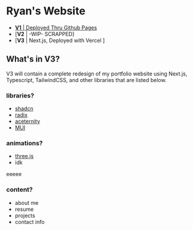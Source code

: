 # Ryan's Website
- [**V1** | Deployed Thru Github Pages](https://ryantren.github.io/portfolio-website/)
- [**V2** | -WIP- SCRAPPED]
- [**V3** | Next.js, Deployed with Vercel ] 

## What's in V3?
V3 will contain a complete redesign of my portfolio website using Next.js, Typescript, TailwindCSS, and other libraries that are listed below.

### libraries?
* [shadcn](https://ui.shadcn.com/docs/installation/astro)
* [radix](https://www.radix-ui.com/)
* [aceternity](https://ui.aceternity.com/components)
* [MUI](https://mui.com/material-ui/)

### animations?
* [three.js](https://threejs.org/)
* idk


eeeee


### content?
* about me
* resume
* projects
* contact info
